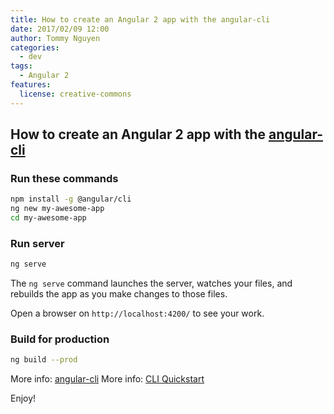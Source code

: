 ```yaml
---
title: How to create an Angular 2 app with the angular-cli
date: 2017/02/09 12:00
author: Tommy Nguyen
categories:
  - dev
tags:
  - Angular 2
features:
  license: creative-commons
---
```

## How to create an Angular 2 app with the [angular-cli](https://cli.angular.io/)

### Run these commands

```bash
npm install -g @angular/cli
ng new my-awesome-app
cd my-awesome-app
```

### Run server

```bash
ng serve
```

The `ng serve` command launches the server, watches your files, and rebuilds the app as you make changes to those files.

Open a browser on `http://localhost:4200/` to see your work.

### Build for production

```bash
ng build --prod
```

More info: [angular-cli](https://cli.angular.io/)
More info: [CLI Quickstart](https://angular.io/docs/ts/latest/cli-quickstart.html)

Enjoy!